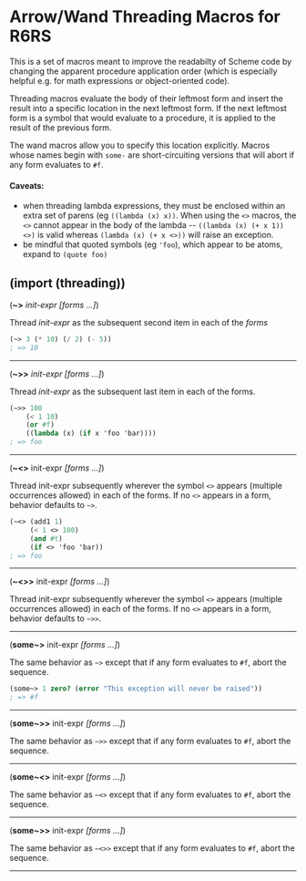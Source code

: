 Arrow/Wand Threading Macros for R6RS
====================================

This is a set of macros meant to improve the readabilty of Scheme code by
changing the apparent procedure application order (which is especially helpful
e.g. for math expressions or object-oriented code).

Threading macros evaluate the body of their leftmost form and insert the result
into a specific location in the next leftmost form. If the next leftmost form is
a symbol that would evaluate to a procedure, it is applied to the result of the
previous form.

The wand macros allow you to specify this location explicitly. Macros whose
names begin with `some-` are short-circuiting versions that will abort if any
form evaluates to `#f`.

#### Caveats:
* when threading lambda expressions, they must be enclosed within an extra set
  of parens (eg `((lambda (x) x))`. When using the `<>` macros, the `<>` cannot
  appear in the body of the lambda -- `((lambda (x) (+ x 1)) <>)` is valid
  whereas `(lambda (x) (+ x <>))` will raise an exception.
* be mindful that quoted symbols (eg `'foo`), which appear to be atoms, expand
  to `(quote foo)`

## (import (threading))
(**~>** *init-expr* *[forms ...]*)

Thread *init-expr* as the subsequent second item in each of the *forms*

```scheme
(~> 3 (* 10) (/ 2) (- 5))
; => 10
```
---
(**~>>** *init-expr* *[forms ...]*)

Thread *init-expr* as the subsequent last item in each  of the forms.

```scheme
(~>> 100
    (< 1 10)
    (or #f)
    ((lambda (x) (if x 'foo 'bar))))
; => foo
```
---
(**~<>** init-expr *[forms ...]*)

Thread init-expr subsequently wherever the symbol `<>` appears (multiple
occurrences allowed) in each of the forms. If no `<>` appears in a form,
behavior defaults to `~>`.

```scheme
(~<> (add1 1)
     (< 1 <> 100)
     (and #t)
     (if <> 'foo 'bar))
; => foo
```
---
(**~<>>** init-expr *[forms ...]*)

Thread init-expr subsequently wherever the symbol `<>` appears (multiple
occurrences allowed) in each of the forms. If no `<>` appears in a form,
behavior defaults to `~>>`.

---
(**some~>** init-expr *[forms ...]*)

The same behavior as `~>` except that if any form evaluates to `#f`, abort the
sequence.

```scheme
(some~> 1 zero? (error "This exception will never be raised"))
; => #f
```
---
(**some~>>** init-expr *[forms ...]*)

The same behavior as `~>>` except that if any form evaluates to `#f`, abort the
sequence.

---
(**some~<>** init-expr *[forms ...]*)

The same behavior as `~<>` except that if any form evaluates to `#f`, abort the
sequence.

---
(**some~>>** init-expr *[forms ...]*)

The same behavior as `~<>>` except that if any form evaluates to `#f`, abort the
sequence.

---
